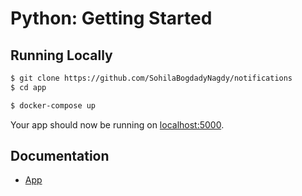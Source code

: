 # Python: Getting Started

## Running Locally

```sh
$ git clone https://github.com/SohilaBogdadyNagdy/notifications
$ cd app

$ docker-compose up

```

Your app should now be running on [localhost:5000](http://localhost:5001/).


## Documentation

- [App](https://localhost:5001/swagger)
